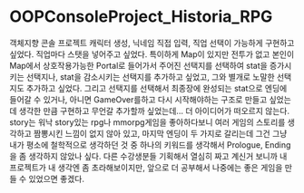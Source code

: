 # OOPConsoleProject_Historia_RPG
 객체지향 콘솔 프로젝트
 캐릭터 생성, 닉네임 직접 입력, 직업 선택이 가능하게 구현하고 싶었다.
 직업마다 스탯을 넣어주고 싶었다.
 특이하게 Map이 있지만 전투가 없고
 본인이 Map에서 상호작용가능한 Portal로 들어가서
 주어진 선택지를 선택하여 stat을 증가시키는 선택지나, stat을 감소시키는 선택지를 추가하고 싶었고, 그와 별개로 노말한 선택지도 추가하고 싶었다.
 그리고 선택지를 선택해서 최종장에 완성되는 stat으로 엔딩에 들어갈 수 있거나, 아니면 GameOver를하고 다시 시작해야하는 구조로 만들고 싶었는데 생각한 만큼 구현하고 무언갈 추가할까 싶었는데... 더 아이디어가 떠오르지 않는다.
 story는 워낙 story있는 rpg나 mmorpg게임을 좋아하다보니 여러 게임의 스토리를 생각하고 짬뽕시킨 느낌이 없지 않아 있고, 마지막 엔딩이 두 가지로 갈리는데 그건 그냥 내가 평소에 철학적으로 생각하던 것 중 하나의 키워드를 생각해서 Prologue, Ending을 좀 생각하지 않았나 싶다.
 다른 수강생분들 기획해서 열심히 짜고 계신거 보니까 내 프로젝트가 내 생각엔 좀 초라해보이지만, 앞으로 더 공부해서 나중에는 좋은 게임을 만들 수 있었으면 좋겠다.
